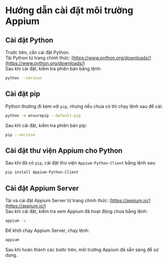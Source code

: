 # Hướng dẫn cài đặt môi trường Appium

## Cài đặt Python
Trước tiên, cần cài đặt Python.  
Tải Python từ trang chính thức: [https://www.python.org/downloads/](https://www.python.org/downloads/)  
Sau khi cài đặt, kiểm tra phiên bản bằng lệnh:
```sh
python --version
```

## Cài đặt pip
Python thường đi kèm với `pip`, nhưng nếu chưa có thì chạy lệnh sau để cài:
```sh
python -m ensurepip --default-pip
```
Sau khi cài đặt, kiểm tra phiên bản pip:
```sh
pip --version
```

## Cài đặt thư viện Appium cho Python
Sau khi đã có `pip`, cài đặt thư viện `Appium-Python-Client` bằng lệnh sau:
```sh
pip install Appium-Python-Client
```

## Cài đặt Appium Server
Tải và cài đặt Appium Server từ trang chính thức: [https://appium.io/](https://appium.io/)  
Sau khi cài đặt, kiểm tra xem Appium đã hoạt động chưa bằng lệnh:
```sh
appium -v
```
Để khởi chạy Appium Server, chạy lệnh:
```sh
appium
```

Sau khi hoàn thành các bước trên, môi trường Appium đã sẵn sàng để sử dụng.
